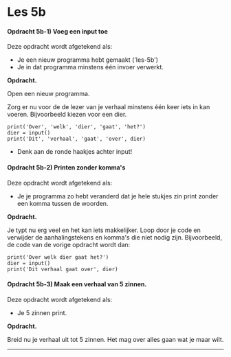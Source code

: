 # Les 5b

#### Opdracht 5b-1\) Voeg een input toe

Deze opdracht wordt afgetekend als:

* Je een nieuw programma hebt gemaakt \('les-5b'\)
* Je in dat programma minstens één invoer verwerkt.

**Opdracht.**

Open een nieuw programma.

Zorg er nu voor de de lezer van je verhaal minstens één keer iets in kan voeren. Bijvoorbeeld kiezen voor een dier.

```text
print('Over', 'welk', 'dier', 'gaat', 'het?')
dier = input()
print('Dit', 'verhaal', 'gaat', 'over', dier)
```

* Denk aan de ronde haakjes achter input!

#### Opdracht 5b-2\) Printen zonder komma's

Deze opdracht wordt afgetekend als:

* Je je programma zo hebt veranderd dat je hele stukjes zin print zonder een komma tussen de woorden. 

**Opdracht.**  
  
Je typt nu erg veel en het kan iets makkelijker. Loop door je code en verwijder de aanhalingstekens en komma's die niet nodig zijn. Bijvoorbeeld, de code van de vorige opdracht wordt dan:

```text
print('Over welk dier gaat het?')
dier = input()
print('Dit verhaal gaat over', dier)
```

#### Opdracht 5b-3\) Maak een verhaal van 5 zinnen.

Deze opdracht wordt afgetekend als:

* Je 5 zinnen print.

**Opdracht.**  
  
Breid nu je verhaal uit tot 5 zinnen. Het mag over alles gaan wat je maar wilt.  
****



